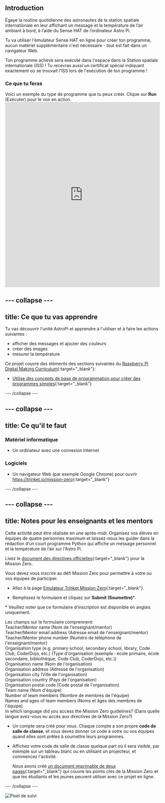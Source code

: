 ## Introduction

Égaye la routine quotidienne des astronautes de la station spatiale internationale en leur affichant un message et la température de l’air ambiant à bord, à l’aide du Sense HAT de l’ordinateur Astro Pi.

Tu va utiliser l'émulateur Sense HAT en ligne pour créer ton programme, aucun matériel supplémentaire n'est nécessaire - tout est fait dans un navigateur Web.

Ton programme achevé sera exécuté dans l'espace dans la Station spatiale internationale (ISS) ! Tu recevras aussi un certificat spécial indiquant exactement où se trouvait l'ISS lors de l'exécution de ton programme !

### Ce que tu feras

Voici un exemple du type de programme que tu peux créer. Clique sur **Run** (Exécuter) pour le voir en action. <iframe src="https://trinket.io/embed/python/069f6138f7?outputOnly=true&start=result" width="100%" height="600" frameborder="0" marginwidth="0" marginheight="0" allowfullscreen mark="crwd-mark"></iframe> 

--- collapse ---
---
title: Ce que tu vas apprendre
---
Tu vas découvrir l'unité AstroPi et apprendre à l'utiliser et à faire les actions suivantes :

+ afficher des messages et ajouter des couleurs
+ créer des images
+ mesurer la température

Ce projet couvre des éléments des sections suivantes du [Raspberry Pi Digital Making Curriculum](http://rpf.io/curriculum){:target="_blank"}:

+ [Utilise des concepts de base de programmation pour créer des programmes simples](https://curriculum.raspberrypi.org/programming/creator/){:target="_blank"}

--- /collapse ---

--- collapse ---
---
title: Ce qu'il te faut
---
### Matériel informatique

+ Un ordinateur avec une connexion Internet

### Logiciels

+ Un navigateur Web (par exemple Google Chrome) pour ouvrir <https://trinket.io/mission-zero>{:target="_blank"}

--- /collapse ---

--- collapse ---
---
title: Notes pour les enseignants et les mentors
---

Cette activité peut être réalisée en une après-midi. Organisez vos élèves en équipes de quatre personnes maximum et laissez-nous les guider dans la rédaction d’un court programme Python qui affiche un message personnel et la température de l’air sur l'Astro Pi.

Lisez le [document des directives officielles](https://astro-pi.org/wp-content/uploads/2018/09/Astro_Pi_Mission_Zero_Guidelines_2018_19_V12_pages.pdf){:target="_blank"} pour la Mission Zero.

Vous devez vous inscrire au défi Mission Zero pour permettre à votre ou vos équipes de participer.

+ Allez à la page [Emulateur Trinket Mission Zero](https://trinket.io/mission-zero/register){:target="_blank"}.

+ Remplissez le formulaire et cliquez sur **Submit (Soumettre)**\*. 

\* Veuillez noter que ce formulaire d'inscription est disponible en anglais uniquement.

Les champs sur le formulaire comprennent:  
Teacher/Mentor name (Nom de l'enseignant/mentor)  
Teacher/Mentor email address (Adresse email de l'enseignant/mentor)  
Teacher/Mentor phone number (Numéro de téléphone de l'enseignant/mentor)  
Organisation type (e.g. primary school, secondary school, library, Code Club, CoderDojo, etc.) (Type d'organisation (exemple : école primaire, école secondaire, bibliothèque, Code Club, CoderDojo, etc.))  
Organisation name (Nom de l'organisation)  
Organisation address (Adresse de l'organisation)  
Organisation city (Ville de l'organisation)  
Organisation country (Pays de l'organisation)  
Organisation postal code (Code postal de l'organisation)  
Team name (Nom d'équipe)  
Number of team members (Nombre de membres de l'équipe)  
Names and ages of team members (Noms et âges des membres de l'équipe)  
In which language did you access the Mission Zero guidelines? (Dans quelle langue avez-vous eu accès aux directives de la Mission Zero?)

+ Un compte sera créé pour vous. Chaque compte a son propre **code de salle de classe**, et vous devez donner ce code à votre ou vos équipes quand elles sont prêtes à soumettre leurs programmes.

+ Affichez votre code de salle de classe quelque part où il sera visible, par exemple sur un tableau blanc ou en utilisant un projecteur, et commencez l'activité.
    
    Nous avons créé [ un document imprimable de deux pages](https://astro-pi.org/astro_pi_mission_zero_project_print_out_v10_print/){:target="_blank"} qui couvre les points clés de la Mission Zero et que les étudiants et les jeunes peuvent utiliser avec ce projet en ligne.

--- /collapse ---

![Pixel de suivi](https://code.org/api/hour/begin_raspberrypi_astropi.png)